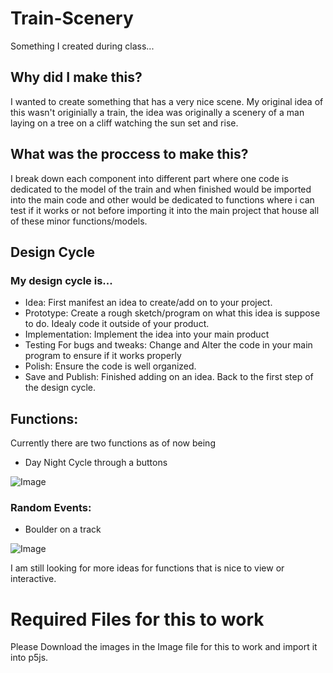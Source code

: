# Train-Scenery
Something I created during class...

## Why did I make this?
I wanted to create something that has a very nice scene. My original idea of this wasn't originially a train, the idea was originally a scenery of a man laying on a tree on a cliff watching the sun set and rise.

## What was the proccess to make this?

I break down each component into different part where one code is dedicated to the model of the train and when finished would be imported into the main code and other would be dedicated to functions where i can test if it works or not before importing it into the main project that house all of these minor functions/models.

## Design Cycle
### My design cycle is...
- Idea: First manifest an idea to create/add on to your project.
- Prototype: Create a rough sketch/program on what this idea is suppose to do. Idealy code it outside of your product.
- Implementation: Implement the idea into your main product
- Testing For bugs and tweaks: Change and Alter the code in your main program to ensure if it works properly
- Polish: Ensure the code is well organized.
- Save and Publish: Finished adding on an idea. Back to the first step of the design cycle.
## Functions:
Currently there are two functions as of now being
- Day Night Cycle through a buttons

![Image](https://github.com/user-attachments/assets/085f8f03-81de-4b19-9c8d-1efebc0f40d4)
### Random Events:
- Boulder on a track

![Image](https://github.com/user-attachments/assets/d809535c-625b-4f61-8603-6dde50647d5e)

I am still looking for more ideas for functions that is nice to view or interactive.

# Required Files for this to work
Please Download the images in the Image file for this to work and import it into p5js.
